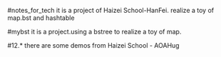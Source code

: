 #notes_for_tech 
it is a project of Haizei School-HanFei.
realize a toy of map.bst and hashtable

#mybst
it is a project.using a bstree to realize a toy of map.

#12.*
there are some demos from Haizei School - AOAHug
